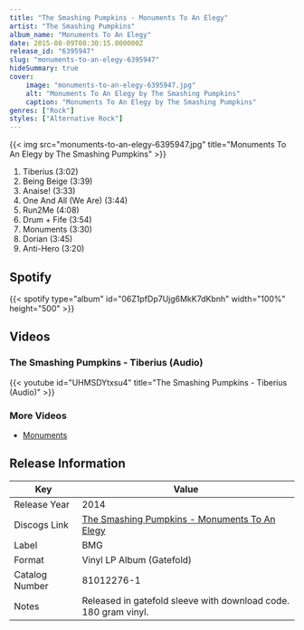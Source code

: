 ```yaml
---
title: "The Smashing Pumpkins - Monuments To An Elegy"
artist: "The Smashing Pumpkins"
album_name: "Monuments To An Elegy"
date: 2015-08-09T08:30:15.000000Z
release_id: "6395947"
slug: "monuments-to-an-elegy-6395947"
hideSummary: true
cover:
    image: "monuments-to-an-elegy-6395947.jpg"
    alt: "Monuments To An Elegy by The Smashing Pumpkins"
    caption: "Monuments To An Elegy by The Smashing Pumpkins"
genres: ["Rock"]
styles: ["Alternative Rock"]
---
```


{{< img src="monuments-to-an-elegy-6395947.jpg" title="Monuments To An Elegy by The Smashing Pumpkins" >}}

<!-- section break -->

1. Tiberius (3:02)
2. Being Beige (3:39)
3. Anaise! (3:33)
4. One And All (We Are) (3:44)
5. Run2Me (4:08)
6. Drum + Fife (3:54)
7. Monuments (3:30)
8. Dorian (3:45)
9. Anti-Hero (3:20)

<!-- section break -->


## Spotify
{{< spotify type="album" id="06Z1pfDp7Ujg6MkK7dKbnh" width="100%" height="500" >}}



## Videos
### The Smashing Pumpkins - Tiberius (Audio)
{{< youtube id="UHMSDYtxsu4" title="The Smashing Pumpkins - Tiberius (Audio)" >}}<br>

### More Videos

- [Monuments](https://www.youtube.com/watch?v=wXPhtEO1IDk)


## Release Information
|  Key           | Value                                                |
| ---------------| ---------------------------------------------------- |
| Release Year   | 2014                                   |
| Discogs Link   | [The Smashing Pumpkins - Monuments To An Elegy](https://www.discogs.com/release/6395947-The-Smashing-Pumpkins-Monuments-To-An-Elegy) |
| Label          | BMG |
| Format         | Vinyl LP Album (Gatefold) |
| Catalog Number | 81012276-1 |
| Notes | Released in gatefold sleeve with download code. 180 gram vinyl. |